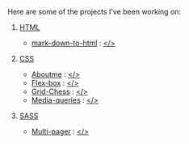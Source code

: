 
Here are some of the projects I've been working on:
1. [HTML](https://github.com/scenoxmans/learning-markup/tree/master/exercises/1.html)
      *    [mark-down-to-html](https://scenoxmans.github.io/learning-markup/exercises/1.html/1.markdown-to-html/) : [</>](https://github.com/scenoxmans/learning-markup/blob/master/exercises/1.html/1.markdown-to-html/)
2. [CSS](https://github.com/scenoxmans/learning-markup/tree/master/exercises/2.css)

      *    [Aboutme](https://scenoxmans.github.io/learning-markup/exercises/2.css/1.about-me/) : [</>](https://github.com/scenoxmans/learning-markup/blob/master/exercises/2.css/1.about-me/)
      *    [Flex-box](https://scenoxmans.github.io/learning-markup/exercises/2.css/2.flex-box/) : [</>](https://github.com/scenoxmans/learning-markup/blob/master/exercises/2.css/2.flex-box/)
      *    [Grid-Chess](https://scenoxmans.github.io/learning-markup/exercises/2.css/3.grid/) : [</>](https://github.com/scenoxmans/learning-markup/blob/master/exercises/2.css/3.grid/)
      *    [Media-queries](https://scenoxmans.github.io/learning-markup/exercises/2.css/4.media-queries/) : [</>](https://github.com/scenoxmans/learning-markup/tree/master/exercises/2.css/4.media-queries/)
3. [SASS](https://github.com/scenoxmans/learning-markup/tree/master/exercises/3.sass)
      *    [Multi-pager](https://scenoxmans.github.io/learning-markup/exercises/3.sass/1.multi-pager/) : [</>](https://github.com/scenoxmans/learning-markup/blob/master/exercises/3.sass/1.multi-pager/)

